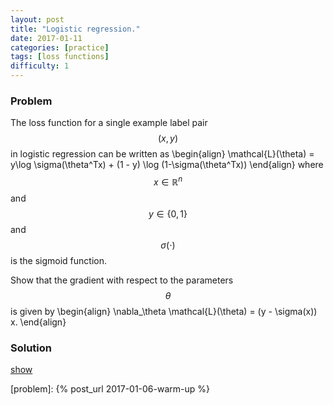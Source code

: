```yaml
---
layout: post
title: "Logistic regression."
date: 2017-01-11
categories: [practice]
tags: [loss functions]
difficulty: 1
---
```


### Problem ###

The loss function for a single example label pair $$(x, y)$$ in logistic
regression can be written as
\begin{align}
\mathcal{L}(\theta) = y\log \sigma(\theta^Tx) + (1 - y) \log (1-\sigma(\theta^Tx))
\end{align}
where $$x \in \mathbb{R}^n$$ and $$y \in \{0,1\}$$ and $$\sigma(\cdot)$$ is the
sigmoid function.

Show that the gradient with respect to the parameters $$\theta$$ is given by
\begin{align}
\nabla\_\theta \mathcal{L}(\theta) = (y - \sigma(x)) x.
\end{align}

### Solution ###
<a id='answer-toggle' href="#" onclick="toggleDiv()">show</a>

<div id="answer-block"  style="display:none;" markdown="1">
First let $$z = \theta^T x$$ and take the derivative
$$\frac{d}{dz}\mathcal{L}(\theta)$$. This gives

\begin{align}
\frac{d}{dz} \mathcal{L}(\theta) &= \frac{y}{\sigma(z)}\frac{d}{dz}\sigma(z) - \frac{(1 - y)}{(1-\sigma(z))} \frac{d}{dz}\sigma(z) \\\
&= \frac{y}{\sigma(z)}\sigma(z)(1-\sigma(z)) - \frac{(1-y)}{(1-\sigma(z))} \sigma(z) (1-\sigma(z)) \\\
&= y(1-\sigma(z)) - (1-y)\sigma(z) \\\
&= y - \sigma(z) \\\
\end{align}

We used the identity $$\frac{d}{dz}\sigma(z) = \sigma(z)(1-\sigma(z))$$ from an
earlier [problem]. Now to compute the derivative w.r.t $$\theta$$ we just apply
the chain rule
\begin{align}
\nabla\_\theta \mathcal{L}(\theta) &= \frac{d}{dz}  \mathcal{L}(\theta) \nabla\_\theta (\theta^Tx) \\\
&= (y - \sigma(z)) x
\end{align}
</div>

[problem]: {% post_url 2017-01-06-warm-up %} 
